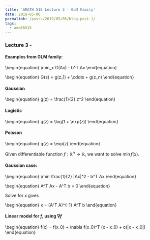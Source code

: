 ```yaml
---
title: 'AMATH 515 Lecture 3 - GLM Family'
date: 2019-05-06
permalink: /posts/2019/05/06/blog-post-1/
tags:
  - amath515
---
```


### Lecture 3 - 

#### Examples from GLM family:

\begin{equation}
\min_x G(Ax) - b^T Ax
\end{equation}

\begin{equation}
G(z) = g(z_1) + \cdots + g(z_n)
\end{equation}

#### Gaussian
\begin{equation}
g(z) = \frac{1}{2} z^2
\end{equation}

#### Logistic
\begin{equation}
g(z) = \log(1 + \exp(z))
\end{equation}

#### Poisson
\begin{equation}
g(z) = \exp(z)
\end{equation}

Given differentiable function $f:\mathbb{R}^n \rightarrow \mathbb{R}$, we want to solve $\min f(x)$.

#### Gaussian case:

\begin{equation}
\min \frac{1}{2} \|Ax\|^2 - b^T Ax
\end{equation}

\begin{equation}
A^T Ax - A^T b = 0
\end{equation}

Solve for x gives

\begin{equation}
x = (A^T A)^{-1} A^T b
\end{equation}

#### Linear model for $f$, using $\nabla f$

\begin{equation}
f(x) = f(x_0) + \nabla f(x_0)^T (x - x_0) + o(\|x - x_0\|)
\end{equation}

